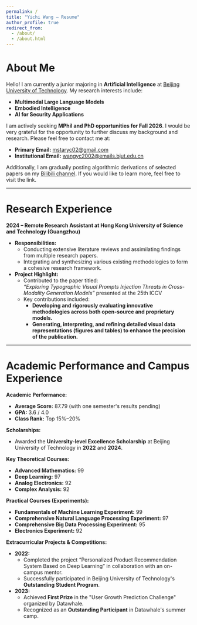 ```yaml
---
permalink: /
title: "Yichi Wang – Resume"
author_profile: true
redirect_from: 
  - /about/
  - /about.html
---
```


# About Me

Hello! I am currently a junior majoring in **Artificial Intelligence** at [Beijing University of Technology](https://www.bjut.edu.cn/). My research interests include:

- **Multimodal Large Language Models**
- **Embodied Intelligence**
- **AI for Security Applications**

I am actively seeking **MPhil and PhD opportunities for Fall 2026**. I would be very grateful for the opportunity to further discuss my background and research. Please feel free to contact me at:  
- **Primary Email:** mstaryc02@gmail.com  
- **Institutional Email:** wangyc2002@emails.bjut.edu.cn  

Additionally, I am gradually posting algorithmic derivations of selected papers on my [Bilibili channel](https://space.bilibili.com/688302426). If you would like to learn more, feel free to visit the link.

---

# Research Experience

**2024 – Remote Research Assistant at Hong Kong University of Science and Technology (Guangzhou)**

- **Responsibilities:**
  - Conducting extensive literature reviews and assimilating findings from multiple research papers.
  - Integrating and synthesizing various existing methodologies to form a cohesive research framework.
- **Project Highlight:**
  - Contributed to the paper titled:  
    *“Exploring Typographic Visual Prompts Injection Threats in Cross-Modality Generation Models”* presented at the 25th ICCV  
  - Key contributions included:
    - **Developing and rigorously evaluating innovative methodologies across both open-source and proprietary models.**
    - **Generating, interpreting, and refining detailed visual data representations (figures and tables) to enhance the precision of the publication.**

---

# Academic Performance and Campus Experience

**Academic Performance:**

- **Average Score:** 87.79 (with one semester's results pending)
- **GPA:** 3.6 / 4.0  
- **Class Rank:** Top 15%–20%

**Scholarships:**

- Awarded the **University-level Excellence Scholarship** at Beijing University of Technology in **2022** and **2024**.

**Key Theoretical Courses:**

- **Advanced Mathematics:** 99
- **Deep Learning:** 97
- **Analog Electronics:** 92
- **Complex Analysis:** 92

**Practical Courses (Experiments):**

- **Fundamentals of Machine Learning Experiment:** 99
- **Comprehensive Natural Language Processing Experiment:** 97
- **Comprehensive Big Data Processing Experiment:** 95
- **Electronics Experiment:** 92

**Extracurricular Projects & Competitions:**

- **2022:**  
  - Completed the project “Personalized Product Recommendation System Based on Deep Learning” in collaboration with an on-campus mentor.
  - Successfully participated in Beijing University of Technology's **Outstanding Student Program**.
- **2023:**  
  - Achieved **First Prize** in the "User Growth Prediction Challenge" organized by Datawhale.
  - Recognized as an **Outstanding Participant** in Datawhale's summer camp.

